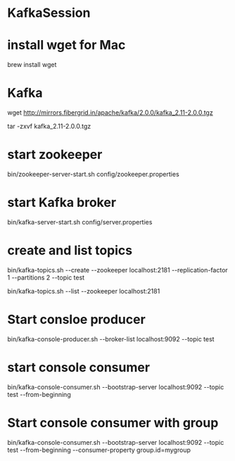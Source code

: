 # KafkaSession

# install wget for Mac
brew install wget

# Kafka 
wget http://mirrors.fibergrid.in/apache/kafka/2.0.0/kafka_2.11-2.0.0.tgz

tar -zxvf kafka_2.11-2.0.0.tgz

# start zookeeper
bin/zookeeper-server-start.sh config/zookeeper.properties

# start Kafka broker
bin/kafka-server-start.sh config/server.properties

# create and list topics
bin/kafka-topics.sh --create --zookeeper localhost:2181 --replication-factor 1 --partitions 2 --topic test


bin/kafka-topics.sh --list --zookeeper localhost:2181

# Start consloe producer
bin/kafka-console-producer.sh --broker-list localhost:9092 --topic test

# start console consumer
bin/kafka-console-consumer.sh --bootstrap-server localhost:9092 --topic test --from-beginning


# Start console consumer with group

bin/kafka-console-consumer.sh --bootstrap-server localhost:9092 --topic test --from-beginning --consumer-property group.id=mygroup
